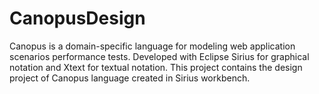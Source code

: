 # CanopusDesign
Canopus is a domain-specific language for modeling web application scenarios performance tests. Developed with Eclipse Sirius for graphical notation and Xtext for textual notation. This project contains the design project of Canopus language created in Sirius workbench.
